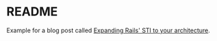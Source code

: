 # README

Example for a blog post called [Expanding Rails' STI to your architecture](https://lucasprag.com/posts/expanding-rails-sti-to-your-architecture/).

